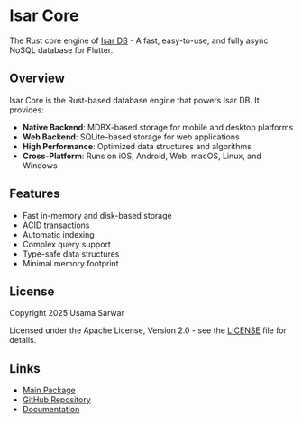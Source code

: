 # Isar Core

The Rust core engine of [Isar DB](https://github.com/usamasarwar/isar_db) - A fast, easy-to-use, and fully async NoSQL database for Flutter.

## Overview

Isar Core is the Rust-based database engine that powers Isar DB. It provides:

- **Native Backend**: MDBX-based storage for mobile and desktop platforms
- **Web Backend**: SQLite-based storage for web applications
- **High Performance**: Optimized data structures and algorithms
- **Cross-Platform**: Runs on iOS, Android, Web, macOS, Linux, and Windows

## Features

- Fast in-memory and disk-based storage
- ACID transactions
- Automatic indexing
- Complex query support
- Type-safe data structures
- Minimal memory footprint

## License

Copyright 2025 Usama Sarwar

Licensed under the Apache License, Version 2.0 - see the [LICENSE](../../LICENSE) file for details.

## Links

- [Main Package](https://pub.dev/packages/isar_db)
- [GitHub Repository](https://github.com/usamasarwar/isar_db)
- [Documentation](https://github.com/usamasarwar/isar_db)